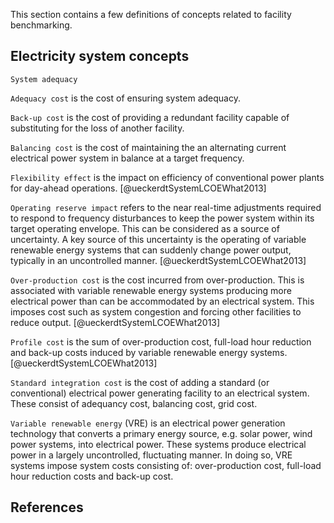 This section contains a few definitions of concepts related to facility benchmarking.

## Electricity system concepts

`System adequacy` 

`Adequacy cost` is the cost of ensuring system adequacy.

`Back-up cost` is the cost of providing a redundant facility capable of substituting for the loss of another facility.

`Balancing cost` is the cost of maintaining the an alternating current electrical power system in balance at a target frequency. 

`Flexibility effect` is the impact on efficiency of conventional power plants for day-ahead operations.  [@ueckerdtSystemLCOEWhat2013]

`Operating reserve impact` refers to the near real-time adjustments required to respond to frequency disturbances to keep the power system within its target operating envelope. This can be considered as a source of uncertainty. A key source of this uncertainty is the operating of variable renewable energy systems that can suddenly change power output, typically in an uncontrolled manner.  [@ueckerdtSystemLCOEWhat2013]

`Over-production cost` is the cost incurred from over-production. This is associated with variable renewable energy systems producing more electrical power than can be accommodated by an electrical system. This imposes cost such as system congestion and forcing other facilities to reduce output.  [@ueckerdtSystemLCOEWhat2013]

`Profile cost` is the sum of over-production cost, full-load hour reduction and back-up costs induced by variable renewable energy systems. [@ueckerdtSystemLCOEWhat2013]

`Standard integration cost` is the cost of adding a standard (or conventional) electrical power generating facility to an electrical system. These consist of adequancy cost, balancing cost, grid cost.

`Variable renewable energy` (VRE) is an electrical power generation technology that converts a primary energy source, e.g. solar power, wind power systems, into electrical power. These systems produce electrical power in a largely uncontrolled, fluctuating manner. In doing so, VRE systems impose system costs consisting of: over-production cost, full-load hour reduction costs and back-up cost. 



## References

